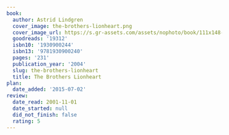 ```yaml
---
book:
  author: Astrid Lindgren
  cover_image: the-brothers-lionheart.png
  cover_image_url: https://s.gr-assets.com/assets/nophoto/book/111x148-bcc042a9c91a29c1d680899eff700a03.png
  goodreads: '19312'
  isbn10: '1930900244'
  isbn13: '9781930900240'
  pages: '231'
  publication_year: '2004'
  slug: the-brothers-lionheart
  title: The Brothers Lionheart
plan:
  date_added: '2015-07-02'
review:
  date_read: 2001-11-01
  date_started: null
  did_not_finish: false
  rating: 5
---
```

